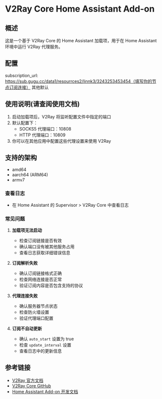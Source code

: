 # V2Ray Core Home Assistant Add-on

## 概述

这是一个基于 V2Ray Core 的 Home Assistant 加载项，用于在 Home Assistant 环境中运行 V2Ray 代理服务。

## 配置

subscription_url: https://sub.gugu.cc/data1/resourrces2/linnk3/3243253453454（填写你的节点订阅连接）
其他默认

## 使用说明(请查阅使用文档)

1. 启动加载项后，V2Ray 将监听配置文件中指定的端口
2. 默认配置下：
   - SOCKS5 代理端口：10808
   - HTTP 代理端口：10809
3. 你可以在其他应用中配置这些代理设置来使用 V2Ray

## 支持的架构

- amd64
- aarch64 (ARM64)
- armv7

### 查看日志
- 在 Home Assistant 的 Supervisor > V2Ray Core 中查看日志

### 常见问题

1. **加载项无法启动**
   - 检查订阅链接是否有效
   - 确认端口没有被其他服务占用
   - 查看日志获取详细错误信息

2. **订阅解析失败**
   - 确认订阅链接格式正确
   - 检查网络连接是否正常
   - 验证订阅内容是否包含支持的协议

3. **代理连接失败**
   - 确认服务器节点状态
   - 检查防火墙设置
   - 验证代理端口配置

4. **订阅不自动更新**
   - 确认 `auto_start` 设置为 true
   - 检查 `update_interval` 设置
   - 查看日志中的更新信息

## 参考链接

- [V2Ray 官方文档](https://www.v2fly.org/)
- [V2Ray Core GitHub](https://github.com/v2fly/v2ray-core)
- [Home Assistant Add-on 开发文档](https://developers.home-assistant.io/docs/add-ons/)